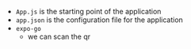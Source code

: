 - `App.js` is the starting point of the application
- `app.json` is  the configuration file for the application
- `expo-go`
    - we can scan the qr 